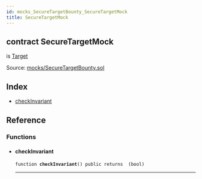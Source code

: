 ```yaml
---
id: mocks_SecureTargetBounty_SecureTargetMock
title: SecureTargetMock
---
```


<div class="contract-doc"><div class="contract"><h2 class="contract-header"><span class="contract-kind">contract</span> SecureTargetMock</h2><p class="base-contracts"><span>is</span> <a href="Bounty_Target.html">Target</a></p><div class="source">Source: <a href="https://github.com/OpenZeppelin/zeppelin-solidity/blob/v1.6.0/contracts/mocks/SecureTargetBounty.sol" target="_blank">mocks/SecureTargetBounty.sol</a></div></div><div class="index"><h2>Index</h2><ul><li><a href="mocks_SecureTargetBounty_SecureTargetMock.html#checkInvariant">checkInvariant</a></li></ul></div><div class="reference"><h2>Reference</h2><div class="functions"><h3>Functions</h3><ul><li><div class="item function"><span id="checkInvariant" class="anchor-marker"></span><h4 class="name">checkInvariant</h4><div class="body"><code class="signature">function <strong>checkInvariant</strong><span>() </span><span>public </span><span>returns  (bool) </span></code><hr/></div></div></li></ul></div></div></div>
